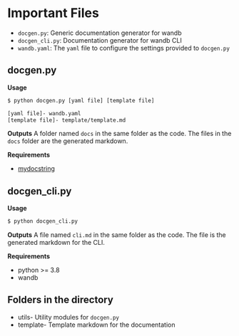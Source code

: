 # Important Files
- `docgen.py`: Generic documentation generator for wandb
- `docgen_cli.py`: Documentation generator for wandb CLI
- `wandb.yaml`: The `yaml` file to configure the settings provided to `docgen.py`

## docgen.py
**Usage**
```bash
$ python docgen.py [yaml file] [template file]

[yaml file]- wandb.yaml
[template file]- template/template.md
```

**Outputs**
A folder named `docs` in the same folder as the code. The files in the `docs` folder are the generated markdown.

**Requirements**
- [mydocstring](https://github.com/ooreilly/mydocstring)

## docgen_cli.py
**Usage**
```bash
$ python docgen_cli.py
```

**Outputs**
A file named `cli.md` in the same folder as the code. The file is the generated markdown for the CLI.

**Requirements**
- python >= 3.8
- wandb

## Folders in the directory
- utils- Utility modules for `docgen.py`
- template- Template markdown for the documentation